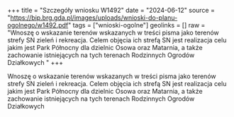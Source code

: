 +++
title = "Szczegóły wniosku W1492"
date = "2024-06-12"
source = "https://bip.brg.gda.pl/images/uploads/wnioski-do-planu-ogolnego/w1492.pdf"
tags = ["wnioski-ogolne"]
geolinks = []
raw = "Wnoszę o wskazanie terenów wskazanych w treści pisma jako terenów strefy SN zieleń i rekreacja. Celem objęcia ich strefą SN jest realizacja celu jakim jest Park Północny dla dzielnic Osowa oraz Matarnia, a także zachowanie istniejących na tych terenach Rodzinnych Ogrodów Działkowych "
+++

Wnoszę o wskazanie terenów wskazanych w treści pisma jako terenów strefy SN
zieleń i rekreacja. Celem objęcia ich strefą SN jest realizacja celu jakim jest Park Północny dla
dzielnic Osowa oraz Matarnia, a także zachowanie istniejących na tych terenach Rodzinnych
Ogrodów Działkowych



